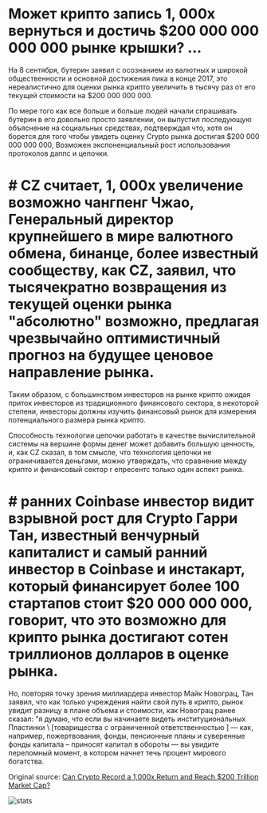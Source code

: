 # Может крипто запись 1, 000x вернуться и достичь $200 000 000 000 000 рынке крышки? ...

На 8 сентября, бутерин заявил с осознанием из валютных и широкой общественности и основной достижения пика в конце 2017, это нереалистично для оценки рынка крипто увеличить в тысячу раз от его текущей стоимости на $200 000 000 000.

По мере того как все больше и больше людей начали спрашивать бутерин в его довольно просто заявлении, он выпустил последующую объяснение на социальных средствах, подтверждая что, хотя он борется для того чтобы увидеть оценку Crypto рынка достигая $200 000 000 000 000, Возможен экспоненциальный рост использования протоколов даппс и цепочки.

# # CZ считает, 1, 000x увеличение возможно чангпенг Чжао, Генеральный директор крупнейшего в мире валютного обмена, бинанце, более известный сообществу, как CZ, заявил, что тысячекратно возвращения из текущей оценки рынка "абсолютно" возможно, предлагая чрезвычайно оптимистичный прогноз на будущее ценовое направление рынка.

Таким образом, с большинством инвесторов на рынке крипто ожидая приток инвесторов из традиционного финансового сектора, в некоторой степени, инвесторы должны изучить финансовый рынок для измерения потенциального размера рынка крипто.

Способность технологии цепочки работать в качестве вычислительной системы на вершине формы денег может добавить большую ценность, и, как CZ сказал, в том смысле, что технология цепочки не ограничивается деньгами, можно утверждать, что сравнение между крипто и финансовый сектор r епресентс только один аспект рынка.

# # ранних Coinbase инвестор видит взрывной рост для Crypto Гарри Тан, известный венчурный капиталист и самый ранний инвестор в Coinbase и инстакарт, который финансирует более 100 стартапов стоит $20 000 000 000, говорит, что это возможно для крипто рынка достигают сотен триллионов долларов в оценке рынка.

Но, повторяя точку зрения миллиардера инвестор Майк Новограц, Тан заявил, что как только учреждения найти свой путь в крипто, рынок увидит разницу в плане объема и стоимости, как Новограц ранее сказал: "я думаю, что если вы начинаете видеть институциональных Пластинки \ [товарищества с ограниченной ответственностью \] — как, например, пожертвования, фонды, пенсионные планы и суверенные фонды капитала – приносят капитал в обороты — вы увидите переломный момент, в котором начнет течь процент мирового богатства.

Original source: [Can Crypto Record a 1,000x Return and Reach $200 Trillion Market Cap?](https://cointelegraph.com/news/can-crypto-record-a-1-000x-return-and-reach-200-trillion-market-cap)

![stats](https://c.statcounter.com/11760860/0/a89fa40b/1/ "stats")